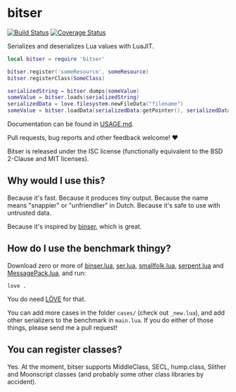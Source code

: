 # bitser

[![Build Status](https://travis-ci.org/gvx/bitser.svg?branch=master)](https://travis-ci.org/gvx/bitser)
[![Coverage Status](https://coveralls.io/repos/github/gvx/bitser/badge.svg?branch=master)](https://coveralls.io/github/gvx/bitser?branch=master)

Serializes and deserializes Lua values with LuaJIT.

```lua
local bitser = require 'bitser'

bitser.register('someResource', someResource)
bitser.registerClass(SomeClass)

serializedString = bitser.dumps(someValue)
someValue = bitser.loads(serializedString)
serializedData = love.filesystem.newFileData("filename")
someValue = bitser.loadData(serializedData:getPointer(), serializedData:getSize())
```

Documentation can be found in [USAGE.md](USAGE.md).

Pull requests, bug reports and other feedback welcome! :heart:

Bitser is released under the ISC license (functionally equivalent to the BSD
2-Clause and MIT licenses).

## Why would I use this?

Because it's fast. Because it produces tiny output. Because the name means "snappier"
or "unfriendlier" in Dutch. Because it's safe to use with untrusted data.

Because it's inspired by [binser](https://github.com/bakpakin/binser), which is great.

## How do I use the benchmark thingy?

Download zero or more of [binser.lua](https://raw.githubusercontent.com/bakpakin/binser/master/binser.lua),
[ser.lua](https://raw.githubusercontent.com/gvx/Ser/master/ser.lua),
[smallfolk.lua](https://raw.githubusercontent.com/gvx/Smallfolk/master/smallfolk.lua),
[serpent.lua](https://raw.githubusercontent.com/pkulchenko/serpent/master/src/serpent.lua) and
[MessagePack.lua](https://raw.githubusercontent.com/fperrad/lua-MessagePack/master/src/MessagePack.lua), and run:

    love .

You do need [LÖVE](https://love2d.org/) for that.

You can add more cases in the folder `cases/` (check out `_new.lua`), and add other
serializers to the benchmark in `main.lua`. If you do either of those things, please
send me a pull request!

## You can register classes?

Yes. At the moment, bitser supports MiddleClass, SECL, hump.class, Slither and Moonscript classes (and
probably some other class libraries by accident).
